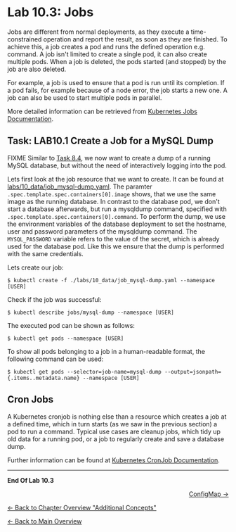 # Lab 10.3: Jobs

Jobs are different from normal deployments, as they execute a time-constrained operation and report the result, as soon as they are finished. To achieve this, a job creates a pod and runs the defined operation e.g. command. A job isn't limited to create a single pod, it can also create multiple pods. When a job is deleted, the pods started (and stopped) by the job are also deleted.

For example, a job is used to ensure that a pod is run until its completion. If a pod fails, for example because of a node error, the job starts a new one. A job can also be used to start multiple pods in parallel.


More detailed information can be retrieved from [Kubernetes Jobs Documentation](https://kubernetes.io/docs/concepts/workloads/controllers/jobs-run-to-completion/).


## Task: LAB10.1 Create a Job for a MySQL Dump


FIXME Similar to [Task 8.4](08_database.md#aufgabe-lab84-dump-auf-mysql-db-einspielen), we now want to create a dump of a running MySQL database, but without the need of interactively logging into the pod.

Lets first look at the job resource that we want to create. It can be found at [labs/10_data/job_mysql-dump.yaml](https://github.com/puzzle/kubernetes-techlab/blob/master/labs/10_data/job_mysql-dump.yaml).
The paramter `.spec.template.spec.containers[0].image` shows, that we use the same image as the running database. In contrast to the database pod, we don't start a database afterwards, but run a mysqldump command, specified with `.spec.template.spec.containers[0].command`. To perform the dump, we use the environment variables of the database deployment to set the hostname, user and password parameters of the mysqldump command. The `MYSQL_PASSWORD` variable refers to the value of the secret, which is already used for the database pod. Like this we ensure that the dump is performed with the same credentials.

Lets create our job:


```
$ kubectl create -f ./labs/10_data/job_mysql-dump.yaml --namespace [USER]
```

Check if the job was successful:

```
$ kubectl describe jobs/mysql-dump --namespace [USER]
```

The executed pod can be shown as follows:

```
$ kubectl get pods --namespace [USER]
```

To show all pods belonging to a job in a human-readable format, the following command can be used:

```
$ kubectl get pods --selector=job-name=mysql-dump --output=jsonpath={.items..metadata.name} --namespace [USER]
```

## Cron Jobs
A Kubernetes cronjob is nothing else than a resource which creates a job at a defined time, which in turn starts (as we saw in the previous section) a pod to run a command. Typical use cases are cleanup jobs, which tidy up old data for a running pod, or a job to regularly create and save a database dump.

Further information can be found at [Kubernetes CronJob Documentation](https://kubernetes.io/docs/concepts/workloads/controllers/cron-jobs/).

---

**End Of Lab 10.3**

<p width="100px" align="right"><a href="10_4_configmap.md">ConfigMap →</a></p>

[← Back to Chapter Overview "Additional Concepts"](10_additional_concepts.md)

[← Back to Main Overview](../README.md)
